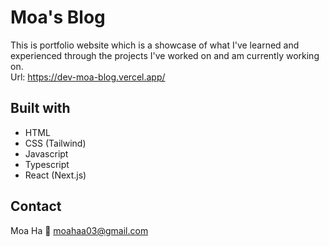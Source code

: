 # Moa's Blog

This is portfolio website which is a showcase of what I've learned and experienced through the projects I've worked on and am currently working on.<br>
Url: https://dev-moa-blog.vercel.app/

## Built with

- HTML
- CSS (Tailwind)
- Javascript
- Typescript
- React (Next.js)

## Contact

Moa Ha
📧 moahaa03@gmail.com
